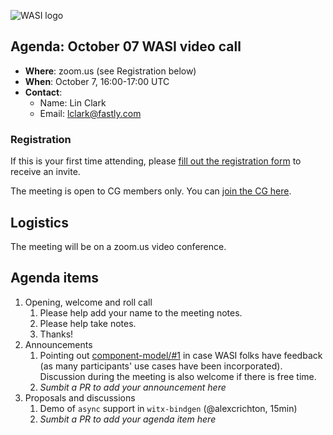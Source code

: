 ![WASI logo](https://raw.githubusercontent.com/WebAssembly/WASI/main/WASI.png)

## Agenda: October 07 WASI video call

- **Where**: zoom.us (see Registration below)
- **When**: October 7, 16:00-17:00 UTC
- **Contact**:
  - Name: Lin Clark
  - Email: lclark@fastly.com

### Registration

If this is your first time attending, please [fill out the registration form](https://docs.google.com/forms/d/e/1FAIpQLSdpO6Lp2L_dZ2_oiDgzjKx7pb7s2YYHjeSIyfHWZZGSKoZKWQ/viewform?usp=sf_link) to receive an invite.

The meeting is open to CG members only. You can [join the CG here](https://www.w3.org/community/webassembly/).

## Logistics

The meeting will be on a zoom.us video conference.

## Agenda items

1. Opening, welcome and roll call
    1. Please help add your name to the meeting notes.
    1. Please help take notes.
    1. Thanks!
1. Announcements
    1. Pointing out [component-model/#1](https://github.com/WebAssembly/component-model/pull/1) in case WASI folks have feedback (as many participants' use cases have been incorporated).  Discussion during the meeting is also welcome if there is free time.
    3. _Sumbit a PR to add your announcement here_
1. Proposals and discussions
    1. Demo of `async` support in `witx-bindgen` (@alexcrichton, 15min)
    1. _Sumbit a PR to add your agenda item here_
